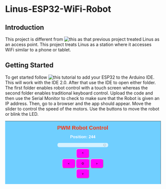 # Linus-ESP32-WiFi-Robot


## Introduction

This project is different from ![this](https://github.com/sentairanger/Linus-ESP32-AP-Bot) as that previous project treated Linus as an access point. This project treats Linus as a station where it accesses WiFi similar to a phone or tablet.

## Getting Started

To get started follow ![this](https://dronebotworkshop.com/esp32-servo/) tutorial to add your ESP32 to the Arduino IDE. This will work with the IDE 2.0. After that use the IDE to open either folder. The first folder enables robot control with a touch screen whereas the second folder enables traditional keyboard control. Upload the code and then use the Serial Monitor to check to make sure that the Robot is given an IP address. Then, go to a browser and the app should appear. Move the slider to control the speed of the motors. Use the buttons to move the robot or blink the LED.

![Robot](https://github.com/sentairanger/Linus-ESP32-WiFi-Robot/blob/main/wifi-robot.png)
